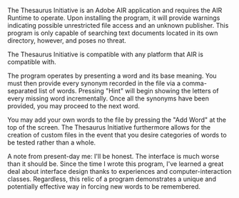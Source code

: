 The Thesaurus Initiative is an Adobe AIR application and requires the AIR Runtime to operate. Upon installing the program, it will provide warnings indicating possible unrestricted file access and an unknown publisher. This program is only capable of searching text documents located in its own directory, however, and poses no threat.

The Thesaurus Initiative is compatible with any platform that AIR is compatible with.

The program operates by presenting a word and its base meaning. You must then provide every synonym recorded in the file via a comma-separated list of words. Pressing "Hint" will begin showing the letters of every missing word incrementally. Once all the synonyms have been provided, you may proceed to the next word.

You may add your own words to the file by pressing the "Add Word" at the top of the screen. The Thesaurus Initiative furthermore allows for the creation of custom files in the event that you desire categories of words to be tested rather than a whole.

A note from present-day me: I'll be honest. The interface is much worse than it should be. Since the time I wrote this program, I've learned a great deal about interface design thanks to experiences and computer-interaction classes. Regardless, this relic of a program demonstrates a unique and potentially effective way in forcing new words to be remembered.
